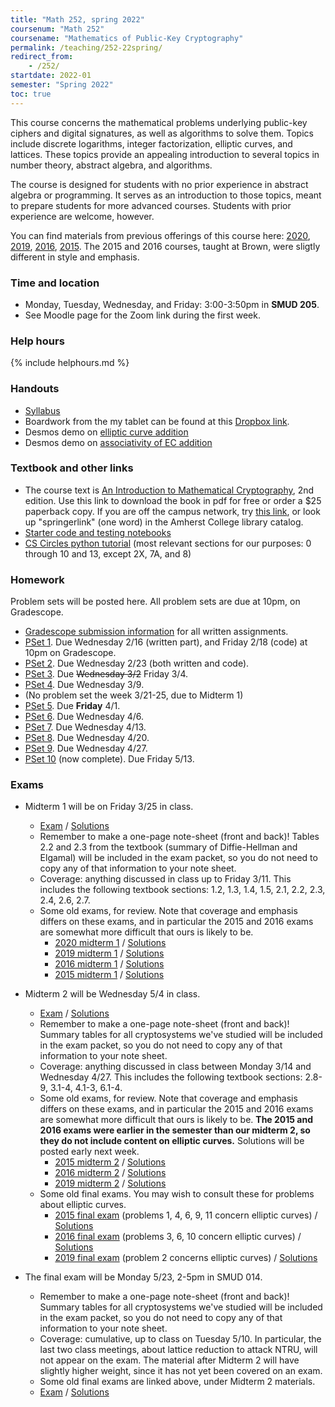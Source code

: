 ```yaml
---
title: "Math 252, spring 2022"
coursenum: "Math 252"
coursename: "Mathematics of Public-Key Cryptography"
permalink: /teaching/252-22spring/
redirect_from:
    - /252/
startdate: 2022-01
semester: "Spring 2022"
toc: true
---
```


This course concerns the mathematical problems underlying public-key ciphers and digital signatures, as well as algorithms to solve them. Topics include discrete logarithms, integer factorization, elliptic curves, and lattices. These topics provide an appealing introduction to several topics in number theory, abstract algebra, and algorithms.

The course is designed for students with no prior experience in abstract algebra or programming. It serves as an introduction to those topics, meant to prepare students for more advanced courses. Students with prior experience are welcome, however.

You can find materials from previous offerings of this course here: [2020](../252-20spring), [2019](../252-19spring), [2016](../158-16fall), [2015](../158-15fall). The 2015 and 2016 courses, taught at Brown, were sligtly different in style and emphasis.

### Time and location
* Monday, Tuesday, Wednesday, and Friday: 3:00-3:50pm in **SMUD 205**.
* See Moodle page for the Zoom link during the first week.

### Help hours

{% include helphours.md %}

### Handouts

*   [Syllabus](handouts/syllabus.pdf)
*   Boardwork from the my tablet can be found at this [Dropbox link](https://www.dropbox.com/sh/p2yvkx1dcvqcox9/AABVgRPbvZrYANjIJufgNz3wa?dl=0).
*   Desmos demo on [elliptic curve addition](https://www.desmos.com/calculator/7vbyq3frjp)
*   Desmos demo on [associativity of EC addition](https://www.desmos.com/calculator/4q0rq6oxxt)
<!--handouts-->

### Textbook and other links

*   The course text is [An Introduction to Mathematical Cryptography](https://link.springer.com/book/10.1007/978-1-4939-1711-2), 2nd edition. Use this link to download the book in pdf for free or order a $25 paperback copy. If you are off the campus network, try [this link](https://link.springer.com.ezproxy.amherst.edu/book/10.1007/978-1-4939-1711-2), or look up "springerlink" (one word) in the Amherst College library catalog.
*   [Starter code and testing notebooks](https://www.dropbox.com/sh/a11zuil8bm8lylb/AABoeXEln6uR4vmnG-O9outza?dl=0) 
*   [CS Circles python tutorial](https://cscircles.cemc.uwaterloo.ca/) (most relevant sections for our purposes: 0 through 10 and 13, except 2X, 7A, and 8)


### Homework

Problem sets will be posted here. All problem sets are due at 10pm, on Gradescope.

* [Gradescope submission information](handouts/gsinfo.pdf) for all written assignments.
* [PSet 1](psets/pset1.pdf). Due Wednesday 2/16 (written part), and Friday 2/18 (code) at 10pm on Gradescope. 
* [PSet 2](psets/pset2.pdf). Due Wednesday 2/23 (both written and code).
* [PSet 3](psets/pset3.pdf). Due ~~Wednesday 3/2~~ Friday 3/4.
* [PSet 4](psets/pset4.pdf). Due Wednesday 3/9. 
* (No problem set the week 3/21-25, due to Midterm 1)
* [PSet 5](psets/pset5.pdf). Due **Friday** 4/1.
* [PSet 6](psets/pset6.pdf). Due Wednesday 4/6.
* [PSet 7](psets/pset7.pdf). Due Wednesday 4/13.
* [PSet 8](psets/pset8.pdf). Due Wednesday 4/20.
* [PSet 9](psets/pset9.pdf). Due Wednesday 4/27.
* [PSet 10](psets/pset10.pdf) (now complete). Due Friday 5/13.
<!--psets-->

### Exams

* Midterm 1 will be on Friday 3/25 in class.
    * [Exam](https://moodle.amherst.edu/pluginfile.php/912526/mod_resource/content/1/midterm1compact.pdf) / [Solutions](https://moodle.amherst.edu/pluginfile.php/912525/mod_resource/content/1/midterm1-soln.pdf)
    * Remember to make a one-page note-sheet (front and back)! Tables 2.2 and 2.3 from the textbook (summary of Diffie-Hellman and Elgamal) will be included in the exam packet, so you do not need to copy any of that information to your note sheet.
    * Coverage: anything discussed in class up to Friday 3/11. This includes the following textbook sections: 1.2, 1.3, 1.4, 1.5, 2.1, 2.2, 2.3, 2.4, 2.6, 2.7.
    * Some old exams, for review. Note that coverage and emphasis differs on these exams, and in particular the 2015 and 2016 exams are somewhat more difficult that ours is likely to be.
        * [2020 midterm 1](exams/midterm1-2020.pdf) / [Solutions](https://moodle.amherst.edu/pluginfile.php/911249/mod_resource/content/1/midterm1soln.pdf)
        * [2019 midterm 1](exams/midterm1-2019.pdf) / [Solutions](https://moodle.amherst.edu/pluginfile.php/911250/mod_resource/content/1/midterm1soln.pdf)
        * [2016 midterm 1](exams/midterm1-2016.pdf) / [Solutions](https://moodle.amherst.edu/pluginfile.php/911251/mod_resource/content/1/midterm1soln.pdf)
        * [2015 midterm 1](exams/midterm1-2015.pdf) / [Solutions](https://moodle.amherst.edu/pluginfile.php/911252/mod_resource/content/1/midterm1soln.pdf)

* Midterm 2 will be Wednesday 5/4 in class.
    * [Exam](https://moodle.amherst.edu/pluginfile.php/922648/mod_resource/content/1/midterm2compact.pdf) / [Solutions](https://moodle.amherst.edu/pluginfile.php/922649/mod_resource/content/1/midterm2soln.pdf)
    * Remember to make a one-page note-sheet (front and back)! Summary tables for all cryptosystems we've studied will be included in the exam packet, so you do not need to copy any of that information to your note sheet.
    * Coverage: anything discussed in class between Monday 3/14 and Wednesday 4/27. This includes the following textbook sections: 2.8-9, 3.1-4, 4.1-3, 6.1-4.
    * Some old exams, for review. Note that coverage and emphasis differs on these exams, and in particular the 2015 and 2016 exams are somewhat more difficult that ours is likely to be. **The 2015 and 2016 exams were earlier in the semester than our midterm 2, so they do not include content on elliptic curves.** Solutions will be posted early next week.
        * [2015 midterm 2](exams/midterm2practice/midterm2-2015.pdf) / [Solutions](https://moodle.amherst.edu/pluginfile.php/920929/mod_resource/content/1/midterm2-2015soln.pdf)
        * [2016 midterm 2](exams/midterm2practice/midterm2-2016.pdf) / [Solutions](https://moodle.amherst.edu/pluginfile.php/920930/mod_resource/content/1/midterm2-2016soln.pdf)
        * [2019 midterm 2](exams/midterm2practice/midterm2-2019.pdf) / [Solutions](https://moodle.amherst.edu/pluginfile.php/920931/mod_resource/content/1/midterm2-2019soln.pdf)
    * Some old final exams. You may wish to consult these for problems about elliptic curves.
        * [2015 final exam](exams/midterm2practice/final-2015.pdf) (problems 1, 4, 6, 9, 11 concern elliptic curves) / [Solutions](https://moodle.amherst.edu/pluginfile.php/920932/mod_resource/content/1/final-2015soln.pdf)
        * [2016 final exam](exams/midterm2practice/final-2016.pdf) (problems 3, 6, 10 concern elliptic curves) / [Solutions](https://moodle.amherst.edu/pluginfile.php/920933/mod_resource/content/1/final-2016soln.pdf)
        * [2019 final exam](exams/midterm2practice/final-2019.pdf) (problem 2 concerns elliptic curves) / [Solutions](https://moodle.amherst.edu/pluginfile.php/920934/mod_resource/content/1/final-2019soln.pdf)


* The final exam will be Monday 5/23, 2-5pm in SMUD 014.
    * Remember to make a one-page note-sheet (front and back)! Summary tables for all cryptosystems we've studied will be included in the exam packet, so you do not need to copy any of that information to your note sheet.
    * Coverage: cumulative, up to class on Tuesday 5/10. In particular, the last two class meetings, about lattice reduction to attack NTRU, will not appear on the exam. The material after Midterm 2 will have slightly higher weight, since it has not yet been covered on an exam.
    * Some old final exams are linked above, under Midterm 2 materials.
    * [Exam](https://moodle.amherst.edu/pluginfile.php/925595/mod_resource/content/1/finalcompact.pdf) / [Solutions](https://moodle.amherst.edu/pluginfile.php/925596/mod_resource/content/1/finalExamSoln.pdf)
